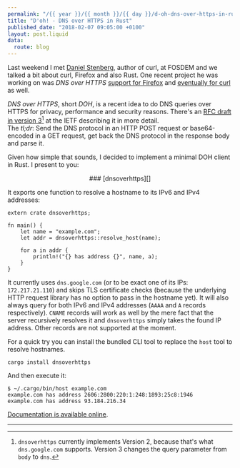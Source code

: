 ```yaml
---
permalink: "/{{ year }}/{{ month }}/{{ day }}/d-oh-dns-over-https-in-rust"
title: "D'oh! - DNS over HTTPS in Rust"
published_date: "2018-02-07 09:05:00 +0100"
layout: post.liquid
data:
  route: blog
---
```


Last weekend I met [Daniel Stenberg][bagder], author of curl, at FOSDEM and we talked a bit about curl, Firefox and also Rust.
One recent project he was working on was *DNS over HTTPS* [support for Firefox][firefox] and [eventually for curl][curl] as well.

*DNS over HTTPS*, short *DOH*, is a recent idea to do DNS queries over HTTPS for privacy, performance and security reasons. There's an [RFC draft in version 3][draft03][^1] at the IETF describing it in more detail.  
The *tl;dr*: Send the DNS protocol in an HTTP POST request or base64-encoded in a GET request,
get back the DNS protocol in the response body and parse it.

Given how simple that sounds, I decided to implement a minimal DOH client in Rust.
I present to you:

<center>
### [dnsoverhttps][]
</center>

It exports one function to resolve a hostname to its IPv6 and IPv4 addresses:

```
extern crate dnsoverhttps;

fn main() {
    let name = "example.com";
    let addr = dnsoverhttps::resolve_host(name);

    for a in addr {
        println!("{} has address {}", name, a);
    }
}
```

It currently uses `dns.google.com` (or to be exact one of its IPs: `172.217.21.110`) and skips TLS certificate checks (because the underlying HTTP request library has no option to pass in the hostname yet).
It will also always query for both IPv6 and IPv4 addresses (`AAAA` and `A` records respectively).
`CNAME` records will work as well by the mere fact that the server recursively resolves it and `dnsoverhttps` simply takes the found IP address.
Other records are not supported at the moment.

For a quick try you can install the bundled CLI tool to replace the `host` tool to resolve hostnames.

```
cargo install dnsoverhttps
```

And then execute it:

```
$ ~/.cargo/bin/host example.com
example.com has address 2606:2800:220:1:248:1893:25c8:1946
example.com has address 93.184.216.34
```

[Documentation is available online][docs].

[bagder]: https://twitter.com/bagder
[curl]: https://github.com/curl/curl/wiki/DNS-over-HTTPS
[firefox]: https://bugzilla.mozilla.org/show_bug.cgi?id=1434852
[draft03]: https://tools.ietf.org/html/draft-ietf-doh-dns-over-https-02
[dnsoverhttps]: https://github.com/badboy/dnsoverhttps
[docs]: https://docs.rs/dnsoverhttps/0.1.0/dnsoverhttps/

---

[^1]: `dnsoverhttps` currently implements Version 2, because that's what `dns.google.com` supports. Version 3 changes the query parameter from `body` to `dns`.
